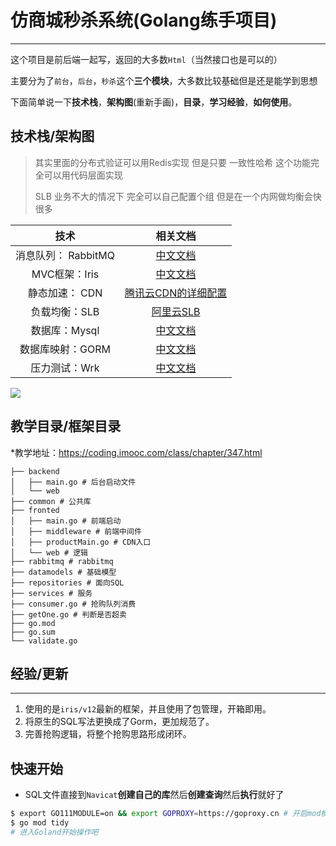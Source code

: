 # 仿商城秒杀系统(Golang练手项目)


---

这个项目是前后端一起写，返回的大多数`Html`（当然接口也是可以的）

主要分为了`前台`，`后台`，`秒杀`这个**三个模块**，大多数比较基础但是还是能学到思想

下面简单说一下**技术栈**，**架构图**(重新手画)，**目录**，**学习经验**，**如何使用**。

##  技术栈/架构图

> 其实里面的分布式验证可以用Redis实现 但是只要 一致性哈希 这个功能完全可以用代码层面实现
>
> SLB 业务不大的情况下 完全可以自己配置个组 但是在一个内网做均衡会快很多

|        技术         |                           相关文档                           |
| :-----------------: | :----------------------------------------------------------: |
| 消息队列： RabbitMQ | [中文文档](https://blog.csdn.net/weixin_51485807/article/details/122761910) |
|    MVC框架：Iris    |          [中文文档](https://www.topgoer.com/Iris/)           |
|   静态加速： CDN    | [腾讯云CDN的详细配置](https://cloud.tencent.com/developer/article/1462593?from=15425) |
|    负载均衡：SLB    |       [阿里云SLB](https://www.aliyun.com/product/slb)        |
|    数据库：Mysql    | [中文文档](https://www.docs4dev.com/docs/zh/mysql/5.7/reference/) |
|  数据库映射：GORM   |    [中文文档](https://gorm.io/zh_CN/docs/index.html)     |
|    压力测试：Wrk    | [中文文档](https://segmentfault.com/a/1190000023212126) |

![](https://raw.githubusercontent.com/HengY1Sky/GoSecKillMall/main/GoFramework.webp)

##  教学目录/框架目录

*教学地址：https://coding.imooc.com/class/chapter/347.html

```
├── backend
│   ├── main.go # 后台启动文件
│   └── web
├── common # 公共库
├── fronted
│   ├── main.go # 前端启动
│   ├── middleware # 前端中间件
│   ├── productMain.go # CDN入口
│   └── web # 逻辑
├── rabbitmq # rabbitmq
├── datamodels # 基础模型
├── repositories # 面向SQL
├── services # 服务
├── consumer.go # 抢购队列消费
├── getOne.go # 判断是否超卖
├── go.mod
├── go.sum
└── validate.go
```


## 经验/更新


---

1. 使用的是`iris/v12`最新的框架，并且使用了包管理，开箱即用。
2. 将原生的SQL写法更换成了Gorm，更加规范了。
3. 完善抢购逻辑，将整个抢购思路形成闭环。

## 快速开始


- SQL文件直接到`Navicat`**创建自己的库**然后**创建查询**然后**执行**就好了

```bash
$ export GO111MODULE=on && export GOPROXY=https://goproxy.cn # 开启mod模块以及换源
$ go mod tidy
# 进入Goland开始操作吧
```

